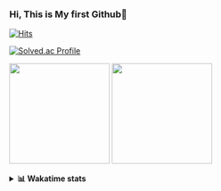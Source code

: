### Hi, This is My first Github👋
[![Hits](https://hits.seeyoufarm.com/api/count/incr/badge.svg?url=https%3A%2F%2Fgithub.com%2FJonghyun-Park1027&count_bg=%2379C83D&title_bg=%23555555&icon=&icon_color=%23E7E7E7&title=hits&edge_flat=false)](https://hits.seeyoufarm.com)
<br>

[![Solved.ac Profile](http://mazassumnida.wtf/api/v2/generate_badge?boj=ppjjhh1027)](https://solved.ac/ppjjhh1027/)

<p>
  <img height="180em" src="https://github-readme-stats-eight-rho-29.vercel.app/api?username=Jonghyun-Park1027&show_icons=true&include_all_commits=true&bg_color=30,e96443,904e95&title_color=fff&text_color=fff">
  <img height="180em" src="https://github-readme-stats-eight-rho-29.vercel.app/api/top-langs/?username=Jonghyun-Park1027&layout=compact&bg_color=30,e96443,904e95&title_color=fff&text_color=fff">


</p>
<details>
<summary><b>📊 Wakatime stats</b><br></summary>
<div>
<hr/>




<!--START_SECTION:waka-->
![Code Time](http://img.shields.io/badge/Code%20Time-109%20hrs%2049%20mins-blue)

![Profile Views](http://img.shields.io/badge/Profile%20Views-0-blue)

**🐱 My GitHub Data** 

> 🏆 96 Contributions in the Year 2023
 > 
> 📦 67.7 kB Used in GitHub's Storage 
 > 
> 🚫 Not Opted to Hire
 > 
> 📜 9 Public Repositories 
 > 
> 🔑 6 Private Repositories  
 > 
**I'm an Early 🐤** 

```text
🌞 Morning       25 commits       ████░░░░░░░░░░░░░░░░░░░░░   16.34 % 
🌆 Daytime       81 commits       █████████████░░░░░░░░░░░░   52.94 % 
🌃 Evening       41 commits       ██████░░░░░░░░░░░░░░░░░░░   26.80 % 
🌙 Night          6 commits       █░░░░░░░░░░░░░░░░░░░░░░░░   03.92 % 

```
📅 **I'm Most Productive on Sunday** 

```text
Monday          16 commits       ██░░░░░░░░░░░░░░░░░░░░░░░   10.46 % 
Tuesday         11 commits       █░░░░░░░░░░░░░░░░░░░░░░░░   07.19 % 
Wednesday        7 commits       █░░░░░░░░░░░░░░░░░░░░░░░░   04.58 % 
Thursday         6 commits       █░░░░░░░░░░░░░░░░░░░░░░░░   03.92 % 
Friday          28 commits       ████░░░░░░░░░░░░░░░░░░░░░   18.30 % 
Saturday        42 commits       ██████░░░░░░░░░░░░░░░░░░░   27.45 % 
Sunday          43 commits       ███████░░░░░░░░░░░░░░░░░░   28.10 % 

```


📊 **This Week I Spent My Time On** 

```text
⌚︎ Time Zone: Asia/Seoul

💬 Programming Languages: 
Python                   10 hrs 7 mins       ███████████████████████░░   92.15 % 
CSV/TSV                  44 mins             █░░░░░░░░░░░░░░░░░░░░░░░░   06.69 % 
Markdown                 7 mins              ░░░░░░░░░░░░░░░░░░░░░░░░░   01.15 % 
Jupyter                  0 secs              ░░░░░░░░░░░░░░░░░░░░░░░░░   00.02 % 

🔥 Editors: 
PyCharm                  10 hrs 59 mins      █████████████████████████   100.00 % 

🐱‍💻 Projects: 
new_codingtest           9 hrs               ████████████████████░░░░░   81.93 % 
English_study_Program    1 hr 17 mins        ███░░░░░░░░░░░░░░░░░░░░░░   11.78 % 
Codingtest-practice      32 mins             █░░░░░░░░░░░░░░░░░░░░░░░░   04.87 % 
personal_project         4 mins              ░░░░░░░░░░░░░░░░░░░░░░░░░   00.75 % 
Unknown Project          4 mins              ░░░░░░░░░░░░░░░░░░░░░░░░░   00.67 % 

💻 Operating System: 
Windows                  10 hrs 59 mins      █████████████████████████   100.00 % 

```

**I Mostly Code in Jupyter Notebook** 

```text
Jupyter Notebook         6 repos             █████████████░░░░░░░░░░░░   54.55 % 
Python                   3 repos             ██████░░░░░░░░░░░░░░░░░░░   27.27 % 
HTML                     1 repo              ██░░░░░░░░░░░░░░░░░░░░░░░   09.09 % 
R                        1 repo              ██░░░░░░░░░░░░░░░░░░░░░░░   09.09 % 

```



 Last Updated on 08/02/2023 18:39:14 UTC
<!--END_SECTION:waka-->
</details>



